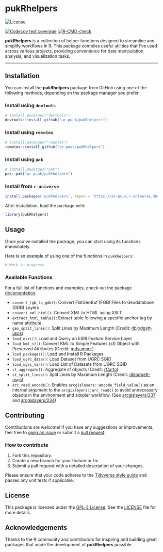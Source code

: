 # **pukRhelpers**

[![License](https://img.shields.io/github/license/ar-puuk/pukRhelpers)](https://opensource.org/license/GPL-3-0)

<!-- badges: start -->

[![Codecov test coverage](https://codecov.io/gh/ar-puuk/pukRhelpers/graph/badge.svg)](https://app.codecov.io/gh/ar-puuk/pukRhelpers) [![R-CMD-check](https://github.com/ar-puuk/pukRhelpers/actions/workflows/R-CMD-check.yaml/badge.svg)](https://github.com/ar-puuk/pukRhelpers/actions/workflows/R-CMD-check.yaml)

<!-- badges: end -->

**pukRhelpers** is a collection of helper functions designed to streamline and simplify workflows in R. This package compiles useful utilities that I've used across various projects, providing convenience for data manipulation, analysis, and visualization tasks.

------------------------------------------------------------------------

## **Installation**

You can install the **pukRhelpers** package from GitHub using one of the following methods, depending on the package manager you prefer.

### Install using `devtools`

``` r
# install.packages("devtools")
devtools::install_github("ar-puuk/pukRhelpers")
```

### Install using `remotes`

``` r
# install.packages("remotes")
remotes::install_github("ar-puuk/pukRhelpers")
```

### Install using `pak`

``` r
# install.packages("pak")
pak::pak("ar-puuk/pukRhelpers")
```

### Install from `r-universe`

``` r
install.packages('pukRhelpers', repos = 'https://ar-puuk.r-universe.dev')
```

After installation, load the package with:

``` r
library(pukRhelpers)
```

## **Usage**

Once you’ve installed the package, you can start using its functions immediately.

Here is an example of using one of the functions in `pukRhelpers`:

``` r
# Work in progress
```

### Available Functions

For a full list of functions and examples, check out the package [documentation](https://ar-puuk.github.io/pukRhelpers/reference/).

-   `convert_fgb_to_gdb()`: Convert FlatGeoBuf (FGB) Files to Geodatabase (GDB) Layers
-   `convert_xml_html()`: Convert XML to HTML using XSLT
-   `extract_html_table()`: Extract table following a specific anchor tag by name attribute
-   `geo_split_lines()`: Split Lines by Maximum Length (Credit: [dblodgett-usgs](https://gist.github.com/dblodgett-usgs/cf87392c02d73f1b7d16153d2b66a8f3))
-   `load_esri()`: Load and Query an ESRI Feature Service Layer
-   `load_kml_sf()`: Convert KML to Simple Features (sf) Object with Preserved Attributes (Credit: [mdsumner](https://gist.github.com/mdsumner/1469b4ab53058e33bafc4fd9cda454eb))
-   `load_packages()`: Load and Install R Packages
-   `load_ugrc_data()`: Load Dataset from UGRC SGID
-   `load_ugrc_vars()`: Load List of Datasets from UGRC SGID
-   `st_aggregate()`: Aggregate sf objects (Credit: [rCarto](https://gist.github.com/rCarto/bb47aff0a02e808d2bf64f2d8c5db7d8))
-   `st_split_lines()`: Split Lines by Maximum Length (Credit: [dblodgett-usgs](https://gist.github.com/dblodgett-usgs/cf87392c02d73f1b7d16153d2b66a8f3))
-   `arc_read_encode()`: Enables `arcgislayers::encode_field_value()` as an internal argument to the `arcgislayers::arc_read()` to avoid unnecessary objects in the environment and simpler workflow. (See [arcgislayers/237](https://github.com/R-ArcGIS/arcgislayers/issues/237) and [arcgislayers/234](https://github.com/R-ArcGIS/arcgislayers/discussions/234))

## **Contributing**

Contributions are welcome! If you have any suggestions or improvements, feel free to [open an issue](https://github.com/ar-puuk/pukRhelpers/issues/new) or submit a [pull request](https://github.com/ar-puuk/pukRhelpers/compare).

### How to contribute

1.  Fork this repository.
2.  Create a new branch for your feature or fix.
3.  Submit a pull request with a detailed description of your changes.

Please ensure that your code adheres to the [Tidyverse style guide](https://style.tidyverse.org/) and passes any unit tests if applicable.

## **License**

This package is licensed under the [GPL-3 License](https://github.com/ar-puuk/pukRhelpers/blob/master/LICENSE.md). See the [LICENSE](https://github.com/ar-puuk/pukRhelpers/blob/master/LICENSE) file for more details.

## Acknowledgements

Thanks to the R community and contributors for inspiring and building great packages that made the development of **pukRhelpers** possible.
